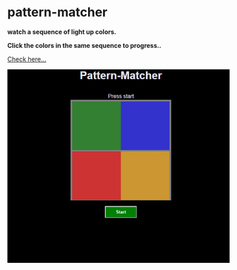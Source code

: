 # pattern-matcher

   <strong>watch a sequence of light up colors.</strong>
 
   <strong>Click the colors in the same sequence to progress..</strong>
   
   <a href="https://manoharys.github.io/pattern-matcher/">Check here...</a>

   <img src = "https://github.com/manoharys/pattern-matcher/blob/master/Capture.JPG">
